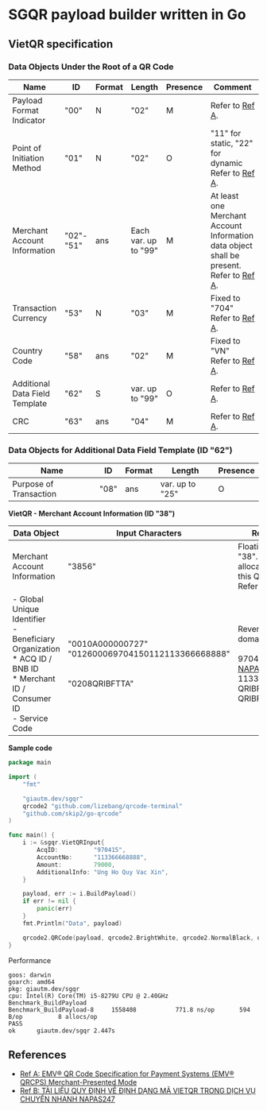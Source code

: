 # SGQR payload builder written in Go

## VietQR specification

### Data Objects Under the Root of a QR Code

| Name | ID | Format | Length | Presence | Comment |
| --- | --- | --- | --- | --- | --- |
| Payload Format Indicator | "00" | N | "02" | M | Refer to [Ref A].
| Point of Initiation Method | "01" | N | "02" | O | "11" for static, "22" for dynamic<br/>Refer to [Ref A].
| Merchant Account Information | "02"-"51" | ans | Each var. up to "99" | M | At least one Merchant Account Information data object shall be present.<br/>Refer to [Ref A].
| Transaction Currency | "53" | N | "03" | M | Fixed to "704"<br/>Refer to [Ref A].
| Country Code | "58" | ans | "02" | M | Fixed to "VN"<br/>Refer to [Ref A].
| Additional Data Field Template | "62" | S | var. up to "99" | O | Refer to [Ref A].
| CRC | "63" | ans | "04" | M | Refer to [Ref A].

### Data Objects for Additional Data Field Template (ID "62")

| Name | ID | Format | Length | Presence |
| --- | --- | --- | --- | --- |
| Purpose of Transaction | "08" | ans | var. up to "25" | O

**VietQR - Merchant Account Information (ID "38")**

| Data Object | Input Characters | Remarks|
| --- | --- | --- |
| Merchant Account Information | "3856" | Floating ID "38". This ID is allocated for this QR only<br/>Refer to [Ref B].
| - Global Unique Identifier<br/>- Beneficiary Organization<br/>	* ACQ ID / BNB ID<br/>	*  Merchant ID / Consumer ID<br/> - Service Code | "0010A000000727"<br/>"012600069704150112113366668888"<br/><br/><br/>"0208QRIBFTTA" | Reversed domain<br/><br/>970415 - [NAPAS BIN](https://www.sbv.gov.vn/webcenter/ShowProperty?nodeId=/UCMServer/SBV399939//idcPrimaryFile&revision=latestreleased)<br/>113366668888<br/>QRIBFTTA / QRIBFTTC

**Sample code**

```go
package main

import (
	"fmt"

	"giautm.dev/sgqr"
	qrcode2 "github.com/lizebang/qrcode-terminal"
	"github.com/skip2/go-qrcode"
)

func main() {
	i := &sgqr.VietQRInput{
		AcqID:          "970415",
		AccountNo:      "113366668888",
		Amount:         79000,
		AdditionalInfo: "Ung Ho Quy Vac Xin",
	}

	payload, err := i.BuildPayload()
	if err != nil {
		panic(err)
	}
	fmt.Println("Data", payload)

	qrcode2.QRCode(payload, qrcode2.BrightWhite, qrcode2.NormalBlack, qrcode.Medium)
}
```

Performance
```
goos: darwin
goarch: amd64
pkg: giautm.dev/sgqr
cpu: Intel(R) Core(TM) i5-8279U CPU @ 2.40GHz
Benchmark_BuildPayload
Benchmark_BuildPayload-8   	 1558408	       771.8 ns/op	     594 B/op	       8 allocs/op
PASS
ok  	giautm.dev/sgqr	2.447s
```

## References
- [Ref A: EMV® QR Code Specification for Payment Systems (EMV® QRCPS) Merchant-Presented Mode][Ref A]
- [Ref B: TÀI LIỆU QUY ĐỊNH VỀ ĐỊNH DẠNG MÃ VIETQR TRONG DỊCH VỤ CHUYỂN NHANH NAPAS247][Ref B]

[Ref A]: https://www.emvco.com/emv-technologies/qrcodes/
[Ref B]: https://vietqr.net/portal-service/download/documents/QR_Format_T&C_v1.0_VN_092021.pdf
